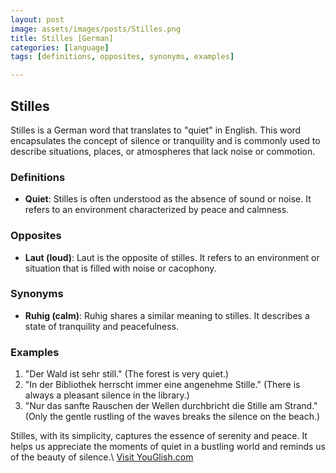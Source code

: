 ```yaml
---
layout: post
image: assets/images/posts/Stilles.png
title: Stilles [German]
categories: [language]
tags: [definitions, opposites, synonyms, examples]

---
```


## Stilles

Stilles is a German word that translates to "quiet" in English. This word encapsulates the concept of silence or tranquility and is commonly used to describe situations, places, or atmospheres that lack noise or commotion.

### Definitions

- **Quiet**: Stilles is often understood as the absence of sound or noise. It refers to an environment characterized by peace and calmness.

### Opposites

- **Laut (loud)**: Laut is the opposite of stilles. It refers to an environment or situation that is filled with noise or cacophony.

### Synonyms

- **Ruhig (calm)**: Ruhig shares a similar meaning to stilles. It describes a state of tranquility and peacefulness.

### Examples

1. "Der Wald ist sehr still." (The forest is very quiet.)
2. "In der Bibliothek herrscht immer eine angenehme Stille." (There is always a pleasant silence in the library.)
3. "Nur das sanfte Rauschen der Wellen durchbricht die Stille am Strand." (Only the gentle rustling of the waves breaks the silence on the beach.)

Stilles, with its simplicity, captures the essence of serenity and peace. It helps us appreciate the moments of quiet in a bustling world and reminds us of the beauty of silence.\ <a id="yg-widget-0" class="youglish-widget" data-query="Stilles" data-lang="german" data-components="8412" data-auto-start="0" data-bkg-color="theme_light" data-title="How%20to%20pronounce%20Stilles%20in%20German"  rel="nofollow" href="https://youglish.com">Visit YouGlish.com</a><script async src="https://youglish.com/public/emb/widget.js" charset="utf-8"></script>